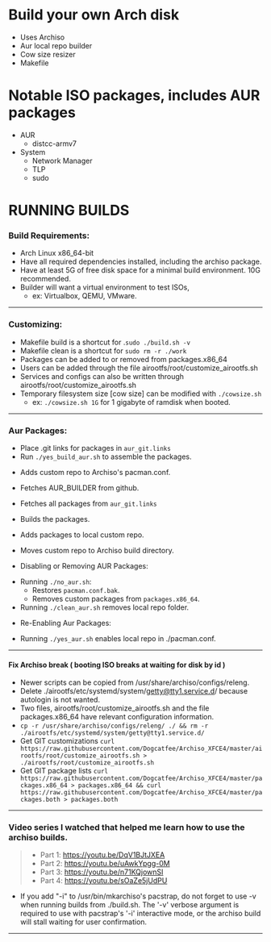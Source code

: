# Build your own Arch disk
 - Uses Archiso
 - Aur local repo builder
 - Cow size resizer
 - Makefile


Notable ISO packages, includes AUR packages
=============================================================================
   * AUR
     - distcc-armv7
   * System
     - Network Manager
     - TLP
     - sudo

RUNNING BUILDS
=============================================================================

### Build Requirements:
  - Arch Linux x86_64-bit
  - Have all required dependencies installed, including the archiso package.
  - Have at least 5G of free disk space for a minimal build environment. 10G
  recommended.
  - Builder will want a virtual environment to test ISOs,
    * ex: Virtualbox, QEMU, VMware.
-----------------------------------------------------------------------------
### Customizing:
  - Makefile build is a shortcut for .`sudo ./build.sh -v`
  - Makefile clean is a shortcut for `sudo rm -r ./work`
  - Packages can be added to or removed from packages.x86_64
  - Users can be added through the file airootfs/root/customize_airootfs.sh
  - Services and configs can also be written through
    airootfs/root/customize_airootfs.sh
  - Temporary filesystem size [cow size] can be modified with `./cowsize.sh`
    - ex: `./cowsize.sh 1G` for 1 gigabyte of ramdisk when booted.
-----------------------------------------------------------------------------
### Aur Packages:
  - Place .git links for packages in `aur_git.links`
  - Run `./yes_build_aur.sh` to assemble the packages.
   * Adds custom repo to Archiso's pacman.conf.
   * Fetches AUR_BUILDER from github.
   * Fetches all packages from `aur_git.links`
   * Builds the packages.
   * Adds packages to local custom repo.
   * Moves custom repo to Archiso build directory.


 * Disabling or Removing AUR Packages:
  - Running `./no_aur.sh`:
    * Restores `pacman.conf.bak`.
    * Removes custom packages from `packages.x86_64`.
  - Running `./clean_aur.sh` removes local repo folder.
 * Re-Enabling Aur Packages:
  - Running `./yes_aur.sh` enables local repo in ./pacman.conf.
-----------------------------------------------------------------------------
  #### Fix Archiso break ( booting ISO breaks at waiting for disk by id )
  - Newer scripts can be copied from /usr/share/archiso/configs/releng.
  - Delete ./airootfs/etc/systemd/system/getty@tty1.service.d/
   because autologin is not wanted.
  - Two files, airootfs/root/customize_airootfs.sh and the file packages.x86_64 have relevant
  configuration information.
  - `cp -r /usr/share/archiso/configs/releng/ ./ && rm -r ./airootfs/etc/systemd/system/getty@tty1.service.d/`
  - Get GIT customizations `curl https://raw.githubusercontent.com/Dogcatfee/Archiso_XFCE4/master/airootfs/root/customize_airootfs.sh > ./airootfs/root/customize_airootfs.sh`
  - Get GIT package lists `curl https://raw.githubusercontent.com/Dogcatfee/Archiso_XFCE4/master/packages.x86_64 > packages.x86_64 && curl https://raw.githubusercontent.com/Dogcatfee/Archiso_XFCE4/master/packages.both > packages.both`
-----------------------------------------------------------------------------
### Video series I watched that helped me learn how to use the archiso builds.
  >- Part 1: https://youtu.be/DqV1BJtJXEA
  >- Part 2: https://youtu.be/uAwkYpgg-0M
  >- Part 3: https://youtu.be/n71KQjownSI
  >- Part 4: https://youtu.be/sOaZe5jUdPU
 * If you add "-i" to /usr/bin/mkarchiso's pacstrap, do not forget to use -v when running builds from ./build.sh. The '-v' verbose argument is required to use with pacstrap's '-i' interactive mode, or the archiso build will stall waiting for user confirmation.
-----------------------------------------------------------------------------
